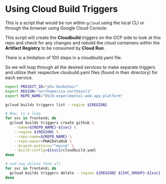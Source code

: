 # Using Cloud Build Triggers

This is a script that would be run within `gcloud` using the local CLI or through the browser using Google Cloud Console.

This script will create the **Cloudbuild** triggers on the GCP side to look at this repo and check for any changes and rebuild the cloud containers within the **Artifact Registry** to be consumed by **Cloud Run**.

There is a limitation of 100 steps in a cloudbuild.yaml file.

So we will loop through all the desired services to make separate triggers and utilize their respective cloubuild.yaml files (found in their directory) for each service.

```bash
export PROJECT_ID="phx-benbutmir"
export REGION="northamerica-northeast1"
export REPO_NAME="DSCO-experimental-web-app-platform"

gcloud builds triggers list --region ${REGION}

# Now, in a loop
for svc in frontend; do
  gcloud builds triggers create github \
    --name=${REPO_NAME}-${svc} \
    --region ${REGION} \
    --repo-name=${REPO_NAME} \
    --repo-owner=PHACDataHub \
    --branch-pattern="^main$" \
    --build-config=${svc}/cloudbuild.yaml
done

# and now delete them all
for svc in frontend; do
  gcloud builds triggers delete --region ${REGION} ${SVC_GROUP}-${svc}
done
```
